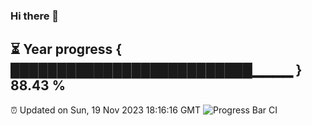 ### Hi there 👋
⏳ Year progress { ██████████████████████████▁▁▁▁ } 88.43 %
---
⏰ Updated on Sun, 19 Nov 2023 18:16:16 GMT
![Progress Bar CI](https://github.com/liununu/liununu/workflows/Progress%20Bar%20CI/badge.svg)
